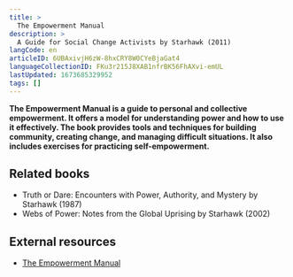 ```yaml
---
title: >
  The Empowerment Manual
description: >
  A Guide for Social Change Activists by Starhawk (2011)
langCode: en
articleID: 6UBAxivjH6zW-8hxCRY8W0CYeBjaGat4
languageCollectionID: FKu3r215J8XAB1nfrBK56FhAXvi-emUL
lastUpdated: 1673685329952
tags: []
---
```


**The Empowerment Manual is a guide to personal and collective empowerment. It offers a model for understanding power and how to use it effectively. The book provides tools and techniques for building community, creating change, and managing difficult situations. It also includes exercises for practicing self-empowerment.**

## Related books

-   Truth or Dare: Encounters with Power, Authority, and Mystery by Starhawk (1987)
-   Webs of Power: Notes from the Global Uprising by Starhawk (2002)

## External resources

-   [The Empowerment Manual](https://starhawk.org/writing/books/the-empowerment-manual/)